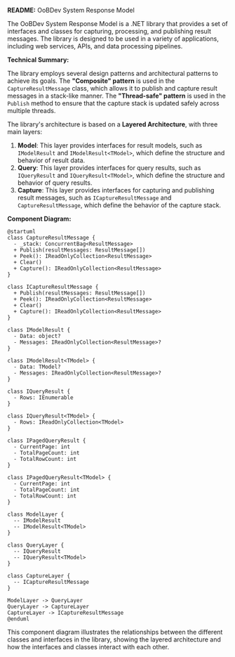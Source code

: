**README:** OoBDev System Response Model

The OoBDev System Response Model is a .NET library that provides a set of interfaces and classes for capturing, processing, and publishing result messages. The library is designed to be used in a variety of applications, including web services, APIs, and data processing pipelines.

**Technical Summary:**

The library employs several design patterns and architectural patterns to achieve its goals. The **"Composite" pattern** is used in the `CaptureResultMessage` class, which allows it to publish and capture result messages in a stack-like manner. The **"Thread-safe" pattern** is used in the `Publish` method to ensure that the capture stack is updated safely across multiple threads.

The library's architecture is based on a **Layered Architecture**, with three main layers:

1. **Model**: This layer provides interfaces for result models, such as `IModelResult` and `IModelResult<TModel>`, which define the structure and behavior of result data.
2. **Query**: This layer provides interfaces for query results, such as `IQueryResult` and `IQueryResult<TModel>`, which define the structure and behavior of query results.
3. **Capture**: This layer provides interfaces for capturing and publishing result messages, such as `ICaptureResultMessage` and `CaptureResultMessage`, which define the behavior of the capture stack.

**Component Diagram:**

```plantuml
@startuml
class CaptureResultMessage {
  - _stack: ConcurrentBag<ResultMessage>
  + Publish(resultMessages: ResultMessage[])
  + Peek(): IReadOnlyCollection<ResultMessage>
  + Clear()
  + Capture(): IReadOnlyCollection<ResultMessage>
}

class ICaptureResultMessage {
  + Publish(resultMessages: ResultMessage[])
  + Peek(): IReadOnlyCollection<ResultMessage>
  + Clear()
  + Capture(): IReadOnlyCollection<ResultMessage>
}

class IModelResult {
  - Data: object?
  - Messages: IReadOnlyCollection<ResultMessage>?
}

class IModelResult<TModel> {
  - Data: TModel?
  - Messages: IReadOnlyCollection<ResultMessage>?
}

class IQueryResult {
  - Rows: IEnumerable
}

class IQueryResult<TModel> {
  - Rows: IReadOnlyCollection<TModel>
}

class IPagedQueryResult {
  - CurrentPage: int
  - TotalPageCount: int
  - TotalRowCount: int
}

class IPagedQueryResult<TModel> {
  - CurrentPage: int
  - TotalPageCount: int
  - TotalRowCount: int
}
  
class ModelLayer {
  -- IModelResult
  -- IModelResult<TModel>
}

class QueryLayer {
  -- IQueryResult
  -- IQueryResult<TModel>
}

class CaptureLayer {
  -- ICaptureResultMessage
}

ModelLayer -> QueryLayer
QueryLayer -> CaptureLayer
CaptureLayer -> ICaptureResultMessage
@enduml
```
This component diagram illustrates the relationships between the different classes and interfaces in the library, showing the layered architecture and how the interfaces and classes interact with each other.